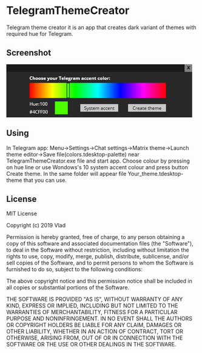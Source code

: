 # TelegramThemeCreator

Telegram theme creator it is an app that creates dark variant of themes with required hue for Telegram.

## Screenshot

<img src="./img/Screenshot.png" alt="Telegram theme creator" width=490 height=140 align="center"/>

## Using

In Telegram app: Menu->Settings->Chat settings->Matrix theme->Launch theme editor->Save file(colors.tdesktop-palette) near TelegramThemeCreator.exe file and start app. Choose colour by pressing on hue line or use Wondows's 10 system accent colour and press button Create theme. In the same folder will appear file Your_theme.tdesktop-theme that you can use.

## License

MIT License

Copyright (c) 2019 Vlad

Permission is hereby granted, free of charge, to any person obtaining a copy
of this software and associated documentation files (the "Software"), to deal
in the Software without restriction, including without limitation the rights
to use, copy, modify, merge, publish, distribute, sublicense, and/or sell
copies of the Software, and to permit persons to whom the Software is
furnished to do so, subject to the following conditions:

The above copyright notice and this permission notice shall be included in all
copies or substantial portions of the Software.

THE SOFTWARE IS PROVIDED "AS IS", WITHOUT WARRANTY OF ANY KIND, EXPRESS OR
IMPLIED, INCLUDING BUT NOT LIMITED TO THE WARRANTIES OF MERCHANTABILITY,
FITNESS FOR A PARTICULAR PURPOSE AND NONINFRINGEMENT. IN NO EVENT SHALL THE
AUTHORS OR COPYRIGHT HOLDERS BE LIABLE FOR ANY CLAIM, DAMAGES OR OTHER
LIABILITY, WHETHER IN AN ACTION OF CONTRACT, TORT OR OTHERWISE, ARISING FROM,
OUT OF OR IN CONNECTION WITH THE SOFTWARE OR THE USE OR OTHER DEALINGS IN THE
SOFTWARE.
